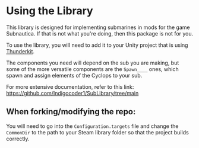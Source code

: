 # Using the Library

This library is designed for implementing submarines in mods for the game Subnautica. If that is not what you're doing, then this package is not for you.

To use the library, you will need to add it to your Unity project that is using [Thunderkit](https://github.com/PassivePicasso/ThunderKit/).

The components you need will depend on the sub you are making, but some of the more versatile components are the ``Spawn____`` ones, which spawn and assign elements of the Cyclops to your sub.

For more extensive documentation, refer to this link: https://github.com/Indigocoder1/SubLibrary/tree/main

## When forking/modifying the repo:

You will need to go into the ``Configuration.targets`` file and change the ``CommonDir`` to the path to your Steam library folder so that the project builds correctly.